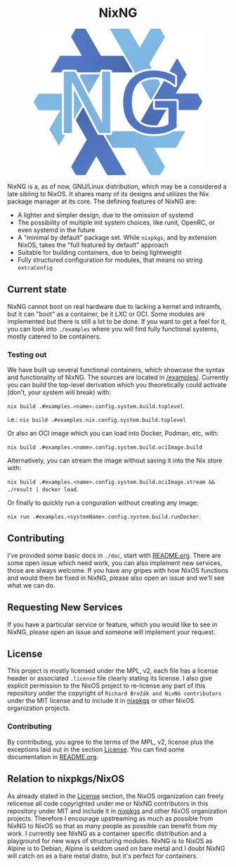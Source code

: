 <h1 align="center">NixNG</h1>

<p align="center">
  <img src="./nix-ng.png" width="384">
</p>

NixNG is a, as of now, GNU/Linux distribution, which may be a considered a late
sibling to NixOS. It shares many of its designs and utilizes the Nix package
manager at its core. The defining features of NixNG are:
- A lighter and simpler design, due to the omission of systemd
- The possibility of multiple init system choices, like runit, OpenRC, or even
  systemd in the future
- A "minimal by default" package set. While `nixpkgs`, and by extension NixOS,
  takes the "full featured by default" approach
- Suitable for building containers, due to being lightweight
- Fully structured configuration for modules, that means no string `extraConfig`

## Current state
NixNG cannot boot on real hardware due to lacking a kernel and initramfs, but it
can "boot" as a container, be it LXC or OCI. Some modules are implemented but
there is still a lot to be done. If you want to get a feel for it, you can look
into `./examples` where you will find fully functional systems, mostly catered
to be containers.

### Testing out
We have built up several functional containers, which showcase the syntax and
functionality of NixNG. The sources are located in [/examples/](). Currently you
can build the top-level derivation which you theoretically could activate
(don't, your system will break) with:

`nix build .#examples.<name>.config.system.build.toplevel`

i.e.: `nix build .#examples.nix.config.system.build.toplevel`

Or also an OCI image which you can load into Docker, Podman, etc, with:

`nix build .#examples.<name>.config.system.build.ociImage.build`

Alternatively, you can stream the image without saving it into the Nix store
with:

`nix build .#examples.<name>.config.system.build.ociImage.stream && ./result | docker load`.

Or finally to quickly run a conguration without creating any image:

`nix run .#examples.<systemName>.config.system.build.runDocker`.

## Contributing
I've provided some basic docs in `./doc`, start with
[README.org](/doc/README.org). There are some open issue which need work,
you can also implement new services, those are always welcome. If you have any
gripes with how NixOS functions and would them be fixed in NixNG, please also
open an issue and we'll see what we can do.

## Requesting New Services

If you have a particular service or feature, which you would like to see in
NixNG, please open an issue and someone will implement your request.

## License
This project is mostly licensed under the MPL, v2, each file has a license
header or associated `.license` file clearly stating its license. I also give
explicit permission to the NixOS project to re-license any part of this
repository under the copyright of `Richard Brežák and NixNG contributors` under
the MIT license and to include it in [nixpkgs](https://github.com/NixOS/nixpkgs)
or other NixOS organization projects.

### Contributing
By contributing, you agree to the terms of the MPL, v2, license plus the
exceptions laid out in the section [License](#license). You can find some
documentation in [README.org](/doc/README.org).

## Relation to nixpkgs/NixOS

As already stated in the [License](#license) section, the NixOS organization can
freely relicense all code copyrighted under me or NixNG contributors in this
repository under MIT and include it in
[nixpkgs](https://github.com/NixOS/nixpkgs) and other NixOS organization
projects. Therefore I encourage upstreaming as much as possible from NixNG to
NixOS so that as many people as possible can benefit from my work. I currently
see NixNG as a container specific distribution and a playground for new ways of
structuring modules. NixNG is to NixOS as Alpine is to Debian, Alpine is seldom
used on bare metal and I doubt NixNG will catch on as a bare metal distro, but
it's perfect for containers.
